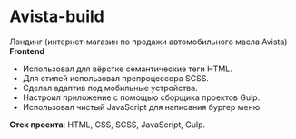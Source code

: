 # Avista-build

Лэндинг (интернет-магазин по продажи автомобильного масла Avista)
**Frontend**
- Использовал для вёрстке семантические теги HTML.
- Для стилей использовал препроцессора SCSS.
- Сделал адаптив под мобильные устройства.
- Настроил приложение с помощью сборщика проектов Gulp.
- Использовал чистый JavaScript для написания бургер меню.

**Стек проекта**: HTML, CSS, SCSS, JavaScript, Gulp.

